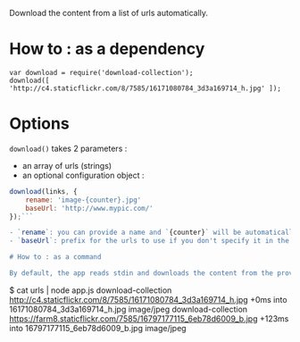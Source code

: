 Download the content from a list of urls automatically.

# How to : as a dependency

```
var download = require('download-collection');
download([ 'http://c4.staticflickr.com/8/7585/16171080784_3d3a169714_h.jpg' ]);
```

# Options

`download()` takes 2 parameters :
- an array of urls (strings)
- an optional configuration object :

```javascript
download(links, {
	rename: 'image-{counter}.jpg'
    baseUrl: 'http://www.mypic.com/'
});```

- `rename`: you can provide a name and `{counter}` will be automatically increased for each file.
- `baseUrl`: prefix for the urls to use if you don't specify it in the array of urls

# How to : as a command

By default, the app reads stdin and downloads the content from the provided urls (one line = one url).

```
$ cat urls | node app.js
  download-collection http://c4.staticflickr.com/8/7585/16171080784_3d3a169714_h.jpg +0ms into 16171080784_3d3a169714_h.jpg image/jpeg
  download-collection https://farm8.staticflickr.com/7585/16797177115_6eb78d6009_b.jpg +123ms into 16797177115_6eb78d6009_b.jpg image/jpeg
```

